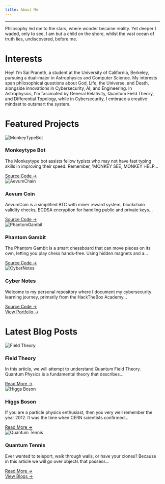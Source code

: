 ```yaml
---
title: About Me
---
```

---  
<div class="poem">
Philosophy led me to the stars,
where wonder became reality.
Yet deeper I waded, only to see, 
I am but a child on the shore,
whilst the vast ocean of truth lies,
undiscovered, before me.
</div>

# Interests
Hey! I'm Sai Praneth, a student at the University of California, Berkeley, pursuing a dual-major in Astrophysics and Computer Science. My interests span philosophical questions about God, Life, the Universe, and Death, alongside innovations in Cybersecurity, AI, and Engineering. In Astrophysics, I'm fascinated by General Relativity, Quantum Field Theory, and Differential Topology, while in Cybersecurity, I embrace a creative mindset to outsmart the system.

# Featured Projects
<div class="project-container">
    <div class="project">
        <div class="project-image">
            <img src="/assets/projects/MonkeyTypeBot.png" alt="MonkeyTypeBot">
            <div class="overlay"></div>
        </div>
        <div class="project-content">
            <h3 class="project-title">Monkeytype Bot</h3>
            <p class="project-description">The Monkeytype bot assists fellow typists who may not have fast typing skills in improving their speed. Remember, 'MONKEY SEE, MONKEY HELP...</p>
            <a href="https://github.com/CuriousAvenger/MonkeyType-Bot">Source Code →</a>
        </div>
    </div>
    <div class="project">
        <div class="project-image">
            <img src="/assets/projects/AevumCoin.png" alt="AevumChain">
            <div class="overlay"></div>
        </div>
        <div class="project-content">
            <h3 class="project-title">Aevum Coin</h3>
            <p class="project-description">AevumCoin is a simplified BTC with miner reward system, blockchain validity checks, ECDSA encryption for handling public and private keys...</p>
            <a href="https://github.com/CuriousAvenger/AevumChain">Source Code →</a>
        </div>
    </div>
    <div class="project">
        <div class="project-image">
            <img src="/assets/projects/PhantomGambit.png" alt="PhantomGambit">
            <div class="overlay"></div>
        </div>
        <div class="project-content">
            <h3 class="project-title">Phantom Gambit</h3>
            <p class="project-description">The Phantom Gambit is a smart chessboard that can move pieces on its own, letting you play chess hands-free. Using hidden magnets and a...</p>
            <a href="https://github.com/CuriousAvenger/PhantomGambit">Source Code →</a>
        </div>
    </div>
    <div class="project">
        <div class="project-image">
            <img src="/assets/projects/CyberNotes.png" alt="CyberNotes">
            <div class="overlay"></div>
        </div>
        <div class="project-content">
            <h3 class="project-title">Cyber Notes</h3>
            <p class="project-description">Welcome to my personal repository where I document my cybersecurity learning journey, primarily from the HackTheBox Academy...</p>
            <a href="https://notes.curiousavenger.net">Source Code →</a>
        </div>
    </div>
</div>

<div class="view-button">
    <a href="/Portfolio/Portfolio">View Portfolio →</a>
</div>

# Latest Blog Posts
<div class="blog-container">
  <div class="blog">
    <div class="blog-image">
      <img src="/assets/blogs/FieldTheory.png" alt="Field Theory">
      <div class="overlay"></div>
      <h3 class="blog-title">Field Theory</h3>
    </div>
    <div class="blog-body">
      <p class="blog-text">In this article, we will attempt to understand Quantum Field Theory. Quantum Physics is a fundamental theory that describes...</p>
      <a href="/blogs/FieldTheory">Read More →</a>
    </div>
  </div>
  <div class="blog">
    <div class="blog-image">
      <img src="/assets/blogs/HiggsBoson.png" alt="Higgs Boson">
      <div class="overlay"></div>
      <h3 class="blog-title">Higgs Boson</h3>
    </div>
    <div class="blog-body">
      <p class="blog-text">If you are a particle physics enthusiast, then you very well remember the year 2012. It was the time when CERN scientists confirmed...</p>
      <a href="/blogs/HiggsBoson">Read More →</a>
    </div>
  </div>
  <div class="blog">
    <div class="blog-image">
      <img src="/assets/blogs/QuantumTennis.png" alt="Quantum Tennis">
      <div class="overlay"></div>
      <h3 class="blog-title">Quantum Tennis</h3>
    </div>
    <div class="blog-body">
      <p class="blog-text">Ever wanted to teleport, walk through walls, or have your clones? Because in this article we will go over objects that possess...</p>
      <a href="/blogs/QuantumTennis">Read More →</a>
    </div>
  </div>
</div>

<div class="view-button">
    <a href="/Blogs/Blogs">View Blogs →</a>
</div>
